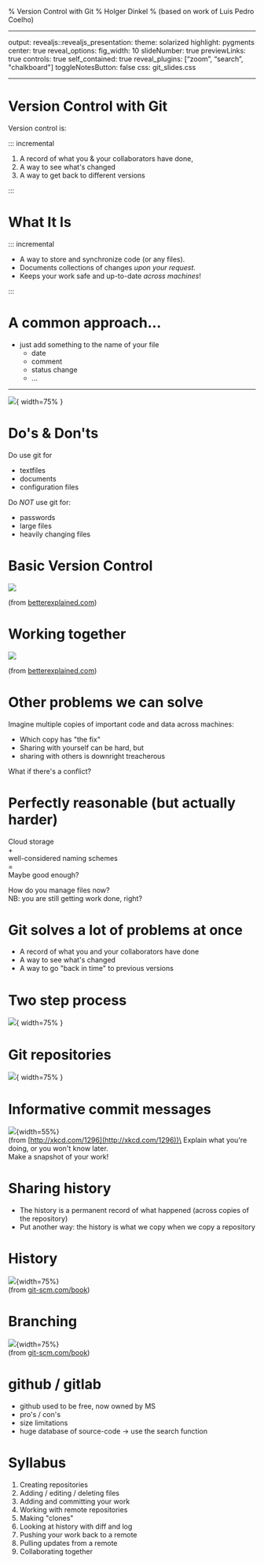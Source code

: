 % Version Control with Git
% Holger Dinkel 
% (based on work of Luis Pedro Coelho)

---
output:
revealjs::revealjs_presentation:
theme: solarized
highlight: pygments
center: true
reveal_options:
fig_width: 10
slideNumber: true
previewLinks: true
controls: true
self_contained: true
reveal_plugins: [“zoom”, “search”, "chalkboard"]
toggleNotesButton: false
css: git_slides.css 

---

Version Control with Git
========================

Version control is:

::: incremental

1.  A record of what you & your collaborators have done,
2.  A way to see what's changed
3.  A way to get back to different versions

:::

What It Is
==========

::: incremental

-   A way to store and synchronize code (or any files).
-   Documents collections of changes *upon your request*.
-   Keeps your work safe and up-to-date *across machines*!

:::

A common approach...
=====================

- just add something to the name of your file 
  - date
  - comment
  - status change
  - ...

---

![](phd101212s-versions.gif){ width=75% }


Do's & Don'ts
=============
Do use git for

- textfiles
- documents
- configuration files

Do *NOT* use git for:

- passwords
- large files
- heavily changing files


Basic Version Control
=====================

![](basic_diffs.png)

(from [betterexplained.com](betterexplained.com))


Working together
===============

![](centralized_example.png)

(from [betterexplained.com](betterexplained.com))

Other problems we can solve
===========================

Imagine multiple copies of important code and data across machines:

-   Which copy has "the fix"
-   Sharing with yourself can be hard, but
-   sharing with others is downright treacherous

What if there's a conflict?

Perfectly reasonable (but actually harder)
==========================================

Cloud storage\
+\
well-considered naming schemes\
=\
Maybe good enough?

How do you manage files now?\
NB: you are still getting work done, right?

Git solves a lot of problems at once
====================================

-   A record of what you and your collaborators have done
-   A way to see what's changed
-   A way to go "back in time" to previous versions

Two step process
==============

![](repo_single.svg){ width=75% }

Git repositories
================

![](repo_distributed.svg){ width=75% }

Informative commit messages
===========================

![](git_commit.png){width=55%}\
(from [http://xkcd.com/1296](http://xkcd.com/1296))\
Explain what you're doing, or you won't know later.\
Make a snapshot of your work!

Sharing history
===============

-   The history is a permanent record of what happened (across copies of
    the repository)
-   Put another way: the history is what we copy when we copy a
    repository

History
========

![](head-to-testing.png){width=75%}\
(from [git-scm.com/book](git-scm.com/book))

Branching
========

![](advance-testing.png){width=75%}\
(from [git-scm.com/book](git-scm.com/book))

github  / gitlab
===============

- github used to be free, now owned by MS
- pro's / con's
- size limitations
- huge database of source-code -> use the search function

Syllabus
========

1.  Creating repositories
2.  Adding / editing / deleting files
3.  Adding and committing your work
4.  Working with remote repositories
5.  Making "clones"
6.  Looking at history with diff and log
7.  Pushing your work back to a remote
8.  Pulling updates from a remote
9.  Collaborating together

